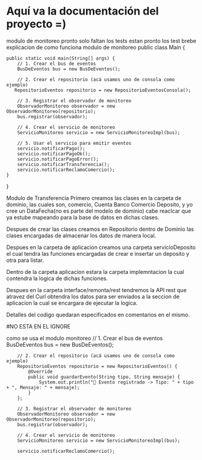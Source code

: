 # Aquí va la documentación del proyecto =)
modulo de monitoreo pronto solo faltan los tests
estan pronto los test
brebe explicacion de como funciona modulo de monitoreo
public class Main {

    public static void main(String[] args) {
        // 1. Crear el bus de eventos
        BusDeEventos bus = new BusDeEventos();

        // 2. Crear el repositorio (acá usamos uno de consola como ejemplo)
       RepositorioEventos repositorio = new RepositorioEventosConsola();

        // 3. Registrar el observador de monitoreo
        ObservadorMonitoreo observador = new ObservadorMonitoreo(repositorio);
        bus.registrar(observador);

        // 4. Crear el servicio de monitoreo
        ServicioMonitoreo servicio = new ServicioMonitoreoImpl(bus);

        // 5. Usar el servicio para emitir eventos
        servicio.notificarPago();
        servicio.notificarPagoOk();
        servicio.notificarPagoError();
        servicio.notificarTransferencia();
        servicio.notificarReclamoComercio();
    }
}


Modulo de Transferencia
Primero creamos las clases en la carpeta de dominio, las cuales son, comercio, Cuenta Banco Comercio
Deposito, y yo cree un DataFecha(no es parte del modelo de dominio) cabe reaclcar que ya estube mapeando para
la base de datos en dichas clases.

Despues de crear las clases creamos en Repositorio dentro de Dominio las clases encargadas 
de almacenar los datos de manera local.

Despues en la carpeta de aplicacion creamos una carpeta servicioDeposito el cual tendra las funciones
 encargadas de crear e insertar un deposito y otra para listar.

Dentro de la carpeta aplicacion estara la carpeta implemntacion la cual contendra la logica 
de dichas funciones.

Despues en la carpeta interface/remonta/rest tendremos la API rest que atravez del Curl 
obtendra los datos para ser enviados a la seccion de aplicacion la cual se encargara
de ejecutar la logica.

Detalles del codigo quedaran especificados en comentarios en el mismo.


#NO ESTA EN EL IGNORE


como se usa el modulo monitoreo
// 1. Crear el bus de eventos
        BusDeEventos bus = new BusDeEventos();

        // 2. Crear el repositorio (acá usamos uno de consola como ejemplo)
        RepositorioEventos repositorio = new RepositorioEventos() {
            @Override
            public void guardarEvento(String tipo, String mensaje) {
                System.out.println("📌 Evento registrado -> Tipo: " + tipo + ", Mensaje: " + mensaje);
            }
        };

        // 3. Registrar el observador de monitoreo
        ObservadorMonitoreo observador = new ObservadorMonitoreo(repositorio);
        bus.registrar(observador);

        // 4. Crear el servicio de monitoreo
        ServicioMonitoreo servicio = new ServicioMonitoreoImpl(bus);

        servicio.notificarReclamoComercio();
